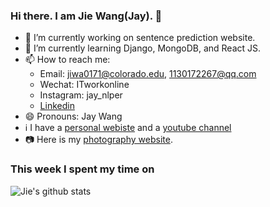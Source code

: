 ### Hi there. I am Jie Wang(Jay). 👋

- 🔭 I’m currently working on sentence prediction website.
- 🌱 I’m currently learning Django, MongoDB, and React JS.
- 📫 How to reach me: 
     - Email: jiwa0171@colorado.edu, 1130172267@qq.com
     - Wechat: ITworkonline
     - Instagram: jay_nlper
     - [Linkedin](https://www.linkedin.com/in/jiewangcub/)
- 😄 Pronouns: Jay Wang
- ℹ️ I have a [personal webiste](http://blog.itworkonline.top/) and a [youtube channel](https://www.youtube.com/channel/UCLeyszq3quKox7BlVDfL6vQ?view_as=subscriber)
- 📷 Here is my [photography website](https://unsplash.com/@itworkonline).  



### This week I spent my time on ###

![Jie's github stats](https://github-readme-stats.vercel.app/api/top-langs/?username=ITworkonline&hide_title=true&hide_border=true&langs_count=7&count_private=true&show_icons=true&&layout=compact)
